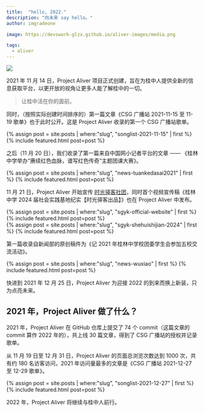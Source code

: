 ```yaml
---
title:  "hello, 2022."
description: "向未来 say hello。"
author: imgradeone

image: https://devswork-glzx.github.io/aliver-images/media.png

tags:
  - aliver
---
```


![](https://devswork-glzx.github.io/aliver-images/media.png)

2021 年 11 月 14 日，Project Aliver 项目正式创建，旨在为桂中人提供全新的信息获取平台，以更开放的视角让更多人能了解桂中的一切。

<aside><blockquote>
让桂中活在你的面前。
</blockquote></aside>

同时，（按照实际创建时间排序的）第一篇文章《CSG 广播站 2021-11-15 至 11-19 歌单》也于此时公开。这是 Project Aliver 收录的第一个 CSG 广播站歌单。

<aside>
{% assign post = site.posts | where:"slug", "songlist-2021-11-15" | first %}
{% include featured.html post=post %}
</aside>

之后（11 月 20 日），我们收录了第一篇来自中国网小记者平台的文章 —— 《桂林中学举办“赓续红色血脉，谱写红色传奇”主题团课大赛》。

<aside>
{% assign post = site.posts | where:"slug", "news-tuankedasai2021" | first %}
{% include featured.html post=post %}
</aside>

11 月 21 日，Project Aliver 开始宣传 [时光驿客社团](https://glzx.xyz/authors/#sgyk)，同时首个视频宣传稿《桂林中学 2024 届社会实践基地纪实【时光驿客出品】》也在 Project Aliver 中发布。

<aside>
{% assign post = site.posts | where:"slug", "sgyk-official-website" | first %}
{% include featured.html post=post %}
</aside>
<aside>
{% assign post = site.posts | where:"slug", "sgyk-shehuishijian-2024" | first %}
{% include featured.html post=post %}
</aside>

第一篇收录自新闻部的原创稿件为《记 2021 年桂林中学校团委学生会参加五校交流活动》。

<aside>
{% assign post = site.posts | where:"slug", "news-wuxiao" | first %}
{% include featured.html post=post %}
</aside>

快进到 2021 年 12 月 25 日，Project Aliver 为迎接 2022 的到来而换上新装，只为点亮未来。

## 2021 年，Project Aliver 做了什么？

2021 年，Project Aliver 在 GitHub 仓库上提交了 74 个 commit（这篇文章的 commit 算作 2022 年的），共上线 30 篇文章，得到了 CSG 广播站的授权并记录歌单。

从 11 月 19 日至 12 月 31 日，Project Aliver 的页面总浏览次数达到 1000 次，共有约 180 名访客访问，2021 年访问量最多的文章是《CSG 广播站 2021-12-27 至 12-29 歌单》。

<aside>
{% assign post = site.posts | where:"slug", "songlist-2021-12-27" | first %}
{% include featured.html post=post %}
</aside>

2022 年，Project Aliver 将继续与桂中人前行。
